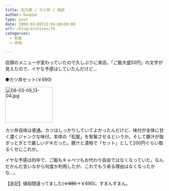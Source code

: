 ```yaml
---
title: 松乃家 / カツ丼 / 再訪
author: Kwappa
type: post
date: 2008-03-09T13:04:00+09:00
url: /blog/archives/79
categories:
  - 和食
  - 赤坂

---
```

店頭のメニューが変わっていたので久しぶりに来店。「ご飯大盛50円」の文字が見えたので、イヤな予感はしていたんだけど…
  
●カツ丼セット(￥690)
  
<a href="http://akasakalunch.up.seesaa.net/image/08-03-09_13-04.jpg" target="_blank" rel="noopener noreferrer"><img src="http://akasakalunch.up.seesaa.net/image/08-03-09_13-04-thumbnail2.jpg" border="0" alt="08-03-09_13-04.jpg" width="150" height="112" /></a>
  
カツ丼自体は普通。カツはしっかりしていてよかったんだけど、味付が全体に甘く濃くジャンクな味付。本体の「松屋」を髣髴させるというか。そして豚汁が脂ぎっとぎとで厳しいデキだった。豚汁と漬物で「セット」として200円ぐらい取るくせにこれか。
  
イヤな予感は的中で、ご飯もキャベツもお代わり自由ではなくなっていた。なんだかんだ言いながら何度か利用したが、これでもう来る理由はなくなったかな…。
  
【追記】値段間違ってました(<del>￥880</del>→￥690)。すまんすまん。
